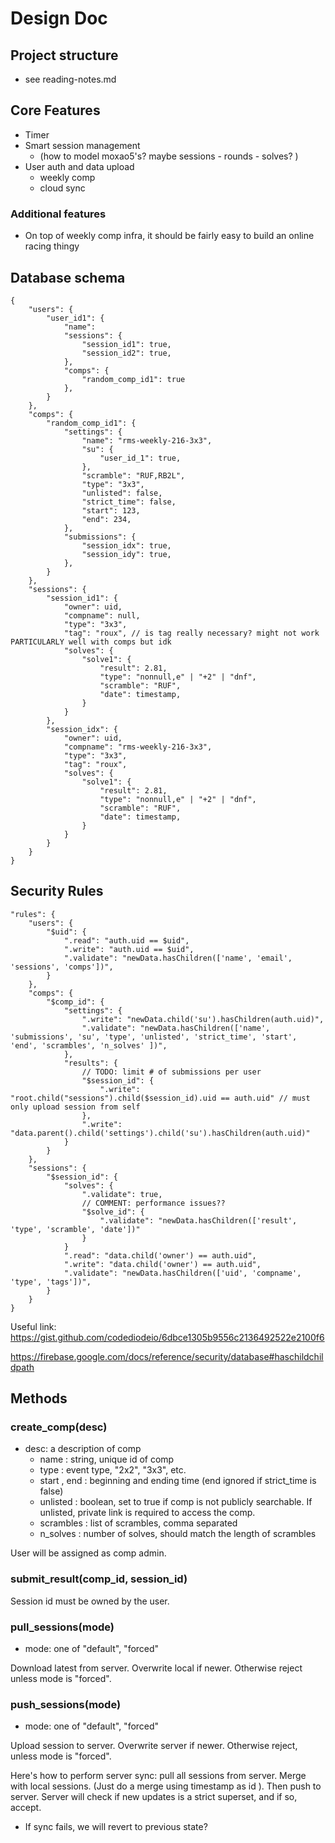# Design Doc

## Project structure 
- see reading-notes.md 
## Core Features

- Timer 
- Smart session management
    - (how to model moxao5's? maybe sessions - rounds - solves? )
- User auth and data upload
    - weekly comp
    - cloud sync

### Additional features 

- On top of weekly comp infra, it should be fairly easy to build an online racing thingy

## Database schema
```JS
{
    "users": {
        "user_id1": {
            "name": 
            "sessions": {
                "session_id1": true,
                "session_id2": true,
            },
            "comps": {
                "random_comp_id1": true
            },
        }
    },
    "comps": {
        "random_comp_id1": {
            "settings": {
                "name": "rms-weekly-216-3x3",
                "su": {
                    "user_id_1": true,
                },
                "scramble": "RUF,RB2L",
                "type": "3x3",
                "unlisted": false,
                "strict_time": false,
                "start": 123,
                "end": 234,
            },
            "submissions": {
                "session_idx": true,
                "session_idy": true,
            },
        }
    },
    "sessions": {
        "session_id1": {
            "owner": uid,
            "compname": null,
            "type": "3x3",
            "tag": "roux", // is tag really necessary? might not work PARTICULARLY well with comps but idk
            "solves": {
                "solve1": {
                    "result": 2.81,
                    "type": "nonnull,e" | "+2" | "dnf",
                    "scramble": "RUF",
                    "date": timestamp,
                }
            }
        },
        "session_idx": {
            "owner": uid,
            "compname": "rms-weekly-216-3x3",
            "type": "3x3",
            "tag": "roux",
            "solves": {
                "solve1": {
                    "result": 2.81,
                    "type": "nonnull,e" | "+2" | "dnf",
                    "scramble": "RUF",
                    "date": timestamp,
                }
            }
        }
    }
}

```

## Security Rules

```JS
"rules": {
    "users": {
        "$uid": {
            ".read": "auth.uid == $uid",
            ".write": "auth.uid == $uid",
            ".validate": "newData.hasChildren(['name', 'email', 'sessions', 'comps'])",
        }
    },
    "comps": {
        "$comp_id": {
            "settings": {
                ".write": "newData.child('su').hasChildren(auth.uid)",
                ".validate": "newData.hasChildren(['name', 'submissions', 'su', 'type', 'unlisted', 'strict_time', 'start', 'end', 'scrambles', 'n_solves' ])",
            },
            "results": {
                // TODO: limit # of submissions per user
                "$session_id": {
                    ".write": "root.child("sessions").child($session_id).uid == auth.uid" // must only upload session from self
                },
                ".write": "data.parent().child('settings').child('su').hasChildren(auth.uid)"
            }
        }
    },
    "sessions": {
        "$session_id": {
            "solves": {
                ".validate": true,
                // COMMENT: performance issues??
                "$solve_id": {
                    ".validate": "newData.hasChildren(['result', 'type', 'scramble', 'date'])"
                }
            }
            ".read": "data.child('owner') == auth.uid",
            ".write": "data.child('owner') == auth.uid",
            ".validate": "newData.hasChildren(['uid', 'compname', 'type', 'tags'])",
        }
    }
}

```
Useful link:
https://gist.github.com/codediodeio/6dbce1305b9556c2136492522e2100f6

https://firebase.google.com/docs/reference/security/database#haschildchildpath

## Methods


### create_comp(desc)
- desc: a description of comp
    - name : string, unique id of comp
    - type : event type, "2x2", "3x3", etc.
    - start , end : beginning and ending time (end ignored if strict_time is false)
    - unlisted : boolean, set to true if comp is not publicly searchable. If unlisted, private link is required to access the comp.
    - scrambles : list of scrambles, comma separated
    - n_solves : number of solves, should match the length of scrambles

User will be assigned as comp admin.

### submit_result(comp_id, session_id)

Session id must be owned by the user.

### pull_sessions(mode)
- mode: one of "default", "forced"
    
Download latest from server. Overwrite local if newer. Otherwise reject unless mode is "forced".

### push_sessions(mode)
- mode: one of "default", "forced"

Upload session to server. Overwrite server if newer. Otherwise reject, unless mode is "forced".

Here's how to perform server sync: pull all sessions from server. Merge with local sessions. (Just do a merge using timestamp as id ). Then push to server. Server will check if new updates is a strict superset, and if so, accept.  
- If sync fails, we will revert to previous state?

